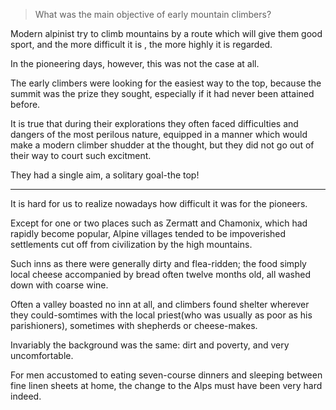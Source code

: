> What was the main objective of early mountain climbers?

Modern alpinist try to climb mountains by a route which will give them good sport, and the more difficult it is , the more highly it is regarded.

In the pioneering days, however, this was not the case at all.

The early climbers were looking for the easiest way to the top, because the summit was the prize they sought, especially if it had never been attained before.

It is true that during their explorations they often faced difficulties and dangers of the most perilous nature, equipped in a manner which would make a modern climber shudder at the thought, but they did not go out of their way to court such excitment.

They had a single aim, a solitary goal-the top!

---

It is hard for us to realize nowadays how difficult it was for the pioneers.

Except for one or two places such as Zermatt and Chamonix, which had rapidly become popular, Alpine villages tended to be impoverished settlements cut off from civilization by the high mountains.

Such inns as there were generally dirty and flea-ridden; the food simply local cheese accompanied by bread often twelve months old, all washed down with coarse wine.

Often a valley boasted no inn at all, and climbers found shelter wherever they could-somtimes with the local priest(who was usually as poor as his parishioners), sometimes with shepherds or cheese-makes.

Invariably the background was the same: dirt and poverty, and very uncomfortable.

For men accustomed to eating seven-course dinners and sleeping between fine linen sheets at home, the change to the Alps must have been very hard indeed.